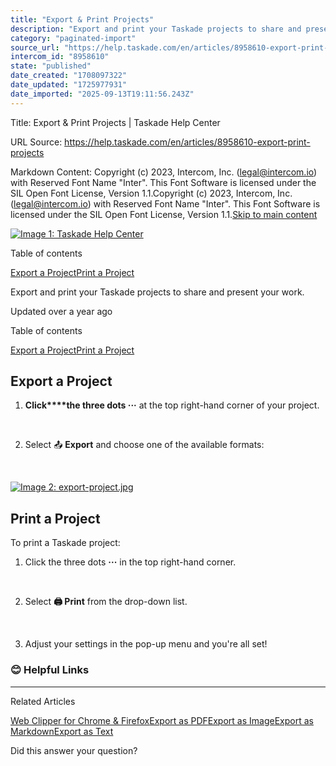 ```yaml
---
title: "Export & Print Projects"
description: "Export and print your Taskade projects to share and present your work."
category: "paginated-import"
source_url: "https://help.taskade.com/en/articles/8958610-export-print-projects"
intercom_id: "8958610"
state: "published"
date_created: "1708097322"
date_updated: "1725977931"
date_imported: "2025-09-13T19:11:56.243Z"
---
```


Title: Export & Print Projects | Taskade Help Center

URL Source: https://help.taskade.com/en/articles/8958610-export-print-projects

Markdown Content:
Copyright (c) 2023, Intercom, Inc. (legal@intercom.io) with Reserved Font Name "Inter". This Font Software is licensed under the SIL Open Font License, Version 1.1.Copyright (c) 2023, Intercom, Inc. (legal@intercom.io) with Reserved Font Name "Inter". This Font Software is licensed under the SIL Open Font License, Version 1.1.[Skip to main content](https://help.taskade.com/en/articles/8958610-export-print-projects#main-content)

[![Image 1: Taskade Help Center](https://downloads.intercomcdn.com/i/o/490280/d14603621e78c833c2d0e66f/2d1230f35f3009fff25b2989e93312a5.png)](https://help.taskade.com/en/)

Table of contents

[Export a Project](https://help.taskade.com/en/articles/8958610-export-print-projects#h_9bbdb3a70a)[Print a Project](https://help.taskade.com/en/articles/8958610-export-print-projects#h_817815c6ee)

Export and print your Taskade projects to share and present your work.

Updated over a year ago

Table of contents

[Export a Project](https://help.taskade.com/en/articles/8958610-export-print-projects#h_9bbdb3a70a)[Print a Project](https://help.taskade.com/en/articles/8958610-export-print-projects#h_817815c6ee)

**Export a Project**
--------------------

1.   **Click****the three dots ···** at the top right-hand corner of your project.

​

2.   Select 📤 **Export** and choose one of the available formats:

​

[![Image 2: export-project.jpg](https://taskade.intercom-attachments-7.com/i/o/965376043/d4d2c67089d644aab0483a93/25095681400595?expires=1757792700&signature=9a8a18a685913afce1b4efb59620163372c8a84204d9dc7da6579f9759558b6f&req=fSYiFc54nYVcFb4f3HP0gKcu4IEty%2BVDq%2B5kQcri6dPjWtC1zzub1Imu7mNt%0AZBWN1C3zCNVDUkTGoQ%3D%3D%0A)](https://taskade.intercom-attachments-7.com/i/o/965376043/d4d2c67089d644aab0483a93/25095681400595?expires=1757792700&signature=9a8a18a685913afce1b4efb59620163372c8a84204d9dc7da6579f9759558b6f&req=fSYiFc54nYVcFb4f3HP0gKcu4IEty%2BVDq%2B5kQcri6dPjWtC1zzub1Imu7mNt%0AZBWN1C3zCNVDUkTGoQ%3D%3D%0A)

**Print a Project**
-------------------

To print a Taskade project:

1.   Click the three dots **···** in the top right-hand corner.

​

2.   Select **🖨️ Print** from the drop-down list.

​

3.   Adjust your settings in the pop-up menu and you're all set!

### **😊 Helpful Links**

* * *

Related Articles

[Web Clipper for Chrome & Firefox](https://help.taskade.com/en/articles/8958548-web-clipper-for-chrome-firefox)[Export as PDF](https://help.taskade.com/en/articles/8958612-export-as-pdf)[Export as Image](https://help.taskade.com/en/articles/8958613-export-as-image)[Export as Markdown](https://help.taskade.com/en/articles/8958614-export-as-markdown)[Export as Text](https://help.taskade.com/en/articles/8958615-export-as-text)

Did this answer your question?
